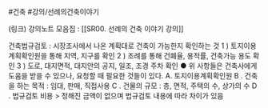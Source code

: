 #건축 #강의/선례의건축이야기 




(링크) 강의노트 모음집 : [[SR00. 선례의 건축 이야기 강의]]

건축법규검토 : 시장조사에서 나온 계획대로 건축이 가능한지 확인하는 것
1 ) 토지이용계획확인원을 통해 지역, 지구를 확인
2 ) 조례를 통해 건폐율, 용적률, 건축가능 용도 확인
3 ) 도로, 대지면적, 대지안의 공지, 일조, 조경 주차 확인
●
위 사항들은 건축사에게 도움을 받을 수 있으나, 요청할 때 필요한 것들이 있다.
A. 토지이용계획확인원
B . 건축을 하는 목적 : 임대, 판매, 직접사용
C . 건물의 규모 : 층, 면적, 주택의 수, 상가의 수
D . 법규검토 비용 > 정해진 금액이 없으며 법규검토 내용에 따라 차이가 있음